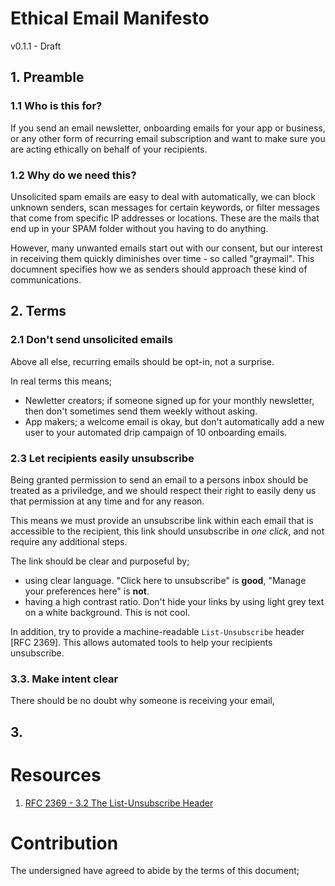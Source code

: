 # Ethical Email Manifesto

v0.1.1 - Draft

## 1. Preamble
  ### 1.1 Who is this for?

  If you send an email newsletter, onboarding emails for your app or business, or any other form of recurring email subscription and want to make sure you are acting ethically on behalf of your recipients.

  ### 1.2 Why do we need this?

  Unsolicited spam emails are easy to deal with automatically, we can block unknown senders, scan messages for certain keywords, or filter messages that come from specific IP addresses or locations. These are the mails that end up in your SPAM folder without you having to do anything.

  However, many unwanted emails start out with our consent, but our interest in receiving them quickly diminishes over time - so called "graymail". This documnent specifies how we as senders should approach these kind of communications.  
  

## 2. Terms

### 2.1 Don't send unsolicited emails

Above all else, recurring emails should be opt-in, not a surprise. 

In real terms this means;

- Newletter creators; if someone signed up for your monthly newsletter, then don't sometimes send them weekly without asking. 
- App makers; a welcome email is okay, but don't automatically add a new user to your automated drip campaign of 10 onboarding emails. 


### 2.3 Let recipients easily unsubscribe

Being granted permission to send an email to a persons inbox should be treated as a priviledge, and we should respect their right to easily deny us that permission at any time and for any reason.

This means we must provide an unsubscribe link within each email that is accessible to the recipient, this link should unsubscribe in *one click*, and not require any additional steps. 

The link should be clear and purposeful by;
- using clear language. "Click here to unsubscribe" is **good**, "Manage your preferences here" is **not**.
- having a high contrast ratio. Don't hide your links by using light grey text on a white background. This is not cool.

In addition, try to provide a machine-readable `List-Unsubscribe` header [RFC 2369]. This allows automated tools to help your recipients unsubscribe. 

### 3.3. Make intent clear

There should be no doubt why someone is receiving your email,

## 3.

# Resources

1. [RFC 2369 - 3.2 The List-Unsubscribe Header](https://www.ietf.org/rfc/rfc2369.txt)
# Contribution

The undersigned have agreed to abide by the terms of this document;

